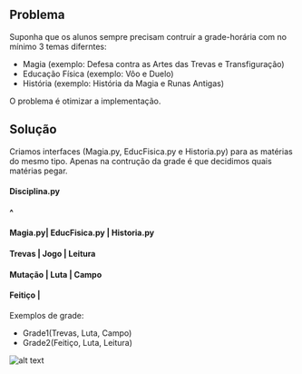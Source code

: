 ## Problema

Suponha que os alunos sempre precisam contruir a grade-horária com no mínimo 3 temas diferntes:
* Magia (exemplo: Defesa contra as Artes das Trevas e Transfiguração)
* Educação Física (exemplo: Vôo e Duelo)
* História (exemplo: História da Magia e Runas Antigas)

O problema é otimizar a implementação.

## Solução

Criamos interfaces (Magia.py, EducFisica.py e Historia.py) para as matérias do mesmo tipo.
Apenas na contrução da grade é que decidimos quais matérias pegar.

#### Disciplina.py 
#### ^
#### Magia.py| EducFisica.py | Historia.py
#### Trevas	| Jogo	| Leitura
#### Mutação	| Luta	| Campo
#### Feitiço	|

Exemplos de grade:
* Grade1(Trevas, Luta, Campo)
* Grade2(Feitiço, Luta, Leitura)


![alt text](https://github.com/Vinicoreia/designPatterns/blob/master/etc/Abstract_Factory_example.png "Abstract Factory")
